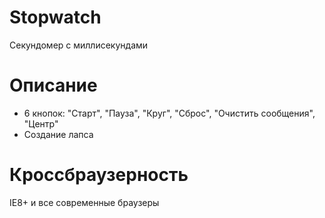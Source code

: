 # Stopwatch
Секундомер с миллисекундами
# Описание
- 6 кнопок: "Старт", "Пауза", "Круг", "Сброс", "Очистить сообщения", "Центр"
- Создание лапса
# Кроссбраузерность
IE8+ и все современные браузеры
